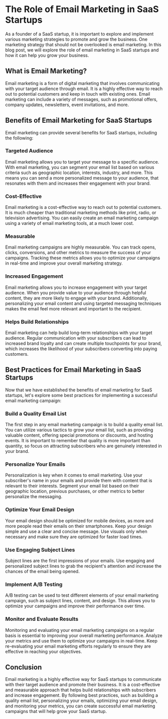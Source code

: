 # The Role of Email Marketing in SaaS Startups

As a founder of a SaaS startup, it is important to explore and implement various marketing strategies to promote and grow the business. One marketing strategy that should not be overlooked is email marketing. In this blog post, we will explore the role of email marketing in SaaS startups and how it can help you grow your business.

## What is Email Marketing?

Email marketing is a form of digital marketing that involves communicating with your target audience through email. It is a highly effective way to reach out to potential customers and keep in touch with existing ones. Email marketing can include a variety of messages, such as promotional offers, company updates, newsletters, event invitations, and more.

## Benefits of Email Marketing for SaaS Startups

Email marketing can provide several benefits for SaaS startups, including the following:

### Targeted Audience

Email marketing allows you to target your message to a specific audience. With email marketing, you can segment your email list based on various criteria such as geographic location, interests, industry, and more. This means you can send a more personalized message to your audience, that resonates with them and increases their engagement with your brand.

### Cost-Effective

Email marketing is a cost-effective way to reach out to potential customers. It is much cheaper than traditional marketing methods like print, radio, or television advertising. You can easily create an email marketing campaign using a variety of email marketing tools, at a much lower cost.

### Measurable

Email marketing campaigns are highly measurable. You can track opens, clicks, conversions, and other metrics to measure the success of your campaigns. Tracking these metrics allows you to optimize your campaigns in real-time and improve your overall marketing strategy.

### Increased Engagement

Email marketing allows you to increase engagement with your target audience. When you provide value to your audience through helpful content, they are more likely to engage with your brand. Additionally, personalizing your email content and using targeted messaging techniques makes the email feel more relevant and important to the recipient.

### Helps Build Relationships

Email marketing can help build long-term relationships with your target audience. Regular communication with your subscribers can lead to increased brand loyalty and can create multiple touchpoints for your brand, which increases the likelihood of your subscribers converting into paying customers.

## Best Practices for Email Marketing in SaaS Startups

Now that we have established the benefits of email marketing for SaaS startups, let's explore some best practices for implementing a successful email marketing campaign:

### Build a Quality Email List

The first step in any email marketing campaign is to build a quality email list. You can utilize various tactics to grow your email list, such as providing valuable content, offering special promotions or discounts, and hosting events. It is important to remember that quality is more important than quantity, so focus on attracting subscribers who are genuinely interested in your brand.

### Personalize Your Emails

Personalization is key when it comes to email marketing. Use your subscriber's name in your emails and provide them with content that is relevant to their interests. Segment your email list based on their geographic location, previous purchases, or other metrics to better personalize the messaging.

### Optimize Your Email Design

Your email design should be optimized for mobile devices, as more and more people read their emails on their smartphones. Keep your design simple and use a clear and concise message. Use visuals only when necessary and make sure they are optimized for faster load times.

### Use Engaging Subject Lines

Subject lines are the first impressions of your emails. Use engaging and personalized subject lines to grab the recipient's attention and increase the chances of the email being opened.

### Implement A/B Testing

A/B testing can be used to test different elements of your email marketing campaign, such as subject lines, content, and design. This allows you to optimize your campaigns and improve their performance over time.

### Monitor and Evaluate Results

Monitoring and evaluating your email marketing campaigns on a regular basis is essential to improving your overall marketing performance. Analyze your metrics and use them to optimize your campaigns in real-time. Keep re-evaluating your email marketing efforts regularly to ensure they are effective in reaching your objectives.

## Conclusion

Email marketing is a highly effective way for SaaS startups to communicate with their target audience and promote their business. It is a cost-effective and measurable approach that helps build relationships with subscribers and increase engagement. By following best practices, such as building a quality email list, personalizing your emails, optimizing your email design, and monitoring your metrics, you can create successful email marketing campaigns that will help grow your SaaS startup.